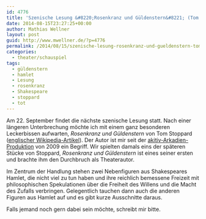 ```yaml
---
id: 4776
title: 'Szenische Lesung &#8220;Rosenkranz und Güldenstern&#8221; (Tom Stoppard)'
date: 2014-08-15T23:27:25+00:00
author: Mathias Wellner
layout: post
guid: http://www.mwellner.de/?p=4776
permalink: /2014/08/15/szenische-lesung-rosenkranz-und-gueldenstern-tom-stoppard/
categories:
  - theater/schauspiel
tags:
  - güldenstern
  - hamlet
  - Lesung
  - rosenkranz
  - Shakespeare
  - stoppard
  - tot
---
```

Am 22. September findet die nächste szenische Lesung statt. Nach einer längeren Unterbrechung möchte ich mit einem ganz besonderen Leckerbissen aufwarten, _Rosenkranz und Güldenstern_ von Tom Stoppard (<a href="http://en.wikipedia.org/wiki/Rosencrantz_and_Guildenstern_Are_Dead" title="Rosencrantz and Guildenstern are dead" target="_blank">englischer Wikipedia-Artikel</a>). Der Autor ist mir seit der <a href="http://www.aki.ethz.ch/akitiv/archive/arkadien/index.html" title="Arkadien" target="_blank">akitiv-Arkadien-Produktion</a> von 2009 ein Begriff. Wir spielten damals eins der späteren Stücke von Stoppard, _Rosenkranz und Güldenstern_ ist eines seiner ersten und brachte ihm den Durchbruch als Theaterautor. 

Im Zentrum der Handlung stehen zwei Nebenfiguren aus Shakespeares Hamlet, die nicht viel zu tun haben und ihre reichlich bemessene Freizeit mit philosophischen Spekulationen über die Freiheit des Willens und die Macht des Zufalls verbringen. Gelegentlich tauchen dann auch die anderen Figuren aus Hamlet auf und es gibt kurze Ausschnitte daraus. 

Falls jemand noch gern dabei sein möchte, schreibt mir bitte.